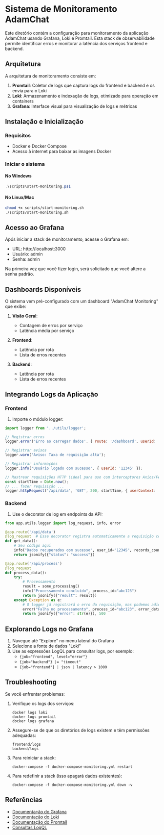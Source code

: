 # Sistema de Monitoramento AdamChat

Este diretório contém a configuração para monitoramento da aplicação AdamChat usando Grafana, Loki e Promtail. Esta stack de observabilidade permite identificar erros e monitorar a latência dos serviços frontend e backend.

## Arquitetura

A arquitetura de monitoramento consiste em:

1. **Promtail**: Coletor de logs que captura logs do frontend e backend e os envia para o Loki
2. **Loki**: Armazenamento e indexação de logs, otimizado para operação em containers
3. **Grafana**: Interface visual para visualização de logs e métricas

## Instalação e Inicialização

### Requisitos
- Docker e Docker Compose
- Acesso à internet para baixar as imagens Docker

### Iniciar o sistema

#### No Windows
```powershell
.\scripts\start-monitoring.ps1
```

#### No Linux/Mac
```bash
chmod +x scripts/start-monitoring.sh
./scripts/start-monitoring.sh
```

## Acesso ao Grafana

Após iniciar a stack de monitoramento, acesse o Grafana em:

- URL: http://localhost:3000
- Usuário: admin
- Senha: admin

Na primeira vez que você fizer login, será solicitado que você altere a senha padrão.

## Dashboards Disponíveis

O sistema vem pré-configurado com um dashboard "AdamChat Monitoring" que exibe:

1. **Visão Geral**:
   - Contagem de erros por serviço
   - Latência média por serviço

2. **Frontend**:
   - Latência por rota
   - Lista de erros recentes

3. **Backend**:
   - Latência por rota
   - Lista de erros recentes

## Integrando Logs da Aplicação

### Frontend

1. Importe o módulo logger:

```javascript
import logger from '../utils/logger';

// Registrar erros
logger.error('Erro ao carregar dados', { route: '/dashboard', userId: '12345' });

// Registrar avisos
logger.warn('Aviso: Taxa de requisição alta');

// Registrar informações
logger.info('Usuário logado com sucesso', { userId: '12345' });

// Rastrear requisições HTTP (ideal para uso com interceptores Axios/Fetch)
const startTime = Date.now();
// ... fazer requisição ...
logger.httpRequest('/api/data', 'GET', 200, startTime, { userContext: 'dashboard' });
```

### Backend

1. Use o decorator de log em endpoints da API:

```python
from app.utils.logger import log_request, info, error

@app.route('/api/data')
@log_request  # Esse decorator registra automaticamente a requisição com tempo de execução
def get_data():
    # Seu código aqui
    info("Dados recuperados com sucesso", user_id="12345", records_count=100)
    return jsonify({"status": "success"})

@app.route('/api/process')
@log_request
def process_data():
    try:
        # Processamento
        result = some_processing()
        info("Processamento concluído", process_id="abc123")
        return jsonify({"result": result})
    except Exception as e:
        # O logger já registrará o erro da requisição, mas podemos adicionar detalhes
        error("Falha no processamento", process_id="abc123", error_details=str(e))
        return jsonify({"error": str(e)}), 500
```

## Explorando Logs no Grafana

1. Navegue até "Explore" no menu lateral do Grafana
2. Selecione a fonte de dados "Loki"
3. Use as expressões LogQL para consultar logs, por exemplo:
   - `{job="frontend", level="error"}`
   - `{job="backend"} |= "timeout"`
   - `{job="frontend"} | json | latency > 1000`

## Troubleshooting

Se você enfrentar problemas:

1. Verifique os logs dos serviços:
   ```
   docker logs loki
   docker logs promtail
   docker logs grafana
   ```

2. Assegure-se de que os diretórios de logs existem e têm permissões adequadas:
   ```
   frontend/logs
   backend/logs
   ```

3. Para reiniciar a stack:
   ```
   docker-compose -f docker-compose-monitoring.yml restart
   ```

4. Para redefinir a stack (isso apagará dados existentes):
   ```
   docker-compose -f docker-compose-monitoring.yml down -v
   ```

## Referências

- [Documentação do Grafana](https://grafana.com/docs/grafana/latest/)
- [Documentação do Loki](https://grafana.com/docs/loki/latest/)
- [Documentação do Promtail](https://grafana.com/docs/loki/latest/clients/promtail/)
- [Consultas LogQL](https://grafana.com/docs/loki/latest/logql/) 